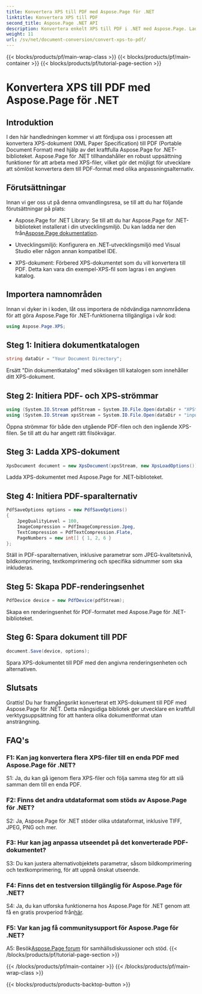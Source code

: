 ```yaml
---
title: Konvertera XPS till PDF med Aspose.Page för .NET
linktitle: Konvertera XPS till PDF
second_title: Aspose.Page .NET API
description: Konvertera enkelt XPS till PDF i .NET med Aspose.Page. Ladda ner biblioteket, utforska dokumentationen och få en gratis provperiod.
weight: 11
url: /sv/net/document-conversion/convert-xps-to-pdf/
---
```


{{< blocks/products/pf/main-wrap-class >}}
{{< blocks/products/pf/main-container >}}
{{< blocks/products/pf/tutorial-page-section >}}

# Konvertera XPS till PDF med Aspose.Page för .NET

## Introduktion

I den här handledningen kommer vi att fördjupa oss i processen att konvertera XPS-dokument (XML Paper Specification) till PDF (Portable Document Format) med hjälp av det kraftfulla Aspose.Page for .NET-biblioteket. Aspose.Page för .NET tillhandahåller en robust uppsättning funktioner för att arbeta med XPS-filer, vilket gör det möjligt för utvecklare att sömlöst konvertera dem till PDF-format med olika anpassningsalternativ.

## Förutsättningar

Innan vi ger oss ut på denna omvandlingsresa, se till att du har följande förutsättningar på plats:

-  Aspose.Page for .NET Library: Se till att du har Aspose.Page for .NET-biblioteket installerat i din utvecklingsmiljö. Du kan ladda ner den från[Aspose.Page dokumentation](https://reference.aspose.com/page/net/).

- Utvecklingsmiljö: Konfigurera en .NET-utvecklingsmiljö med Visual Studio eller någon annan kompatibel IDE.

- XPS-dokument: Förbered XPS-dokumentet som du vill konvertera till PDF. Detta kan vara din exempel-XPS-fil som lagras i en angiven katalog.

## Importera namnområden

Innan vi dyker in i koden, låt oss importera de nödvändiga namnområdena för att göra Aspose.Page för .NET-funktionerna tillgängliga i vår kod:

```csharp
using Aspose.Page.XPS;
```

## Steg 1: Initiera dokumentkatalogen

```csharp
string dataDir = "Your Document Directory";
```

Ersätt "Din dokumentkatalog" med sökvägen till katalogen som innehåller ditt XPS-dokument.

## Steg 2: Initiera PDF- och XPS-strömmar

```csharp
using (System.IO.Stream pdfStream = System.IO.File.Open(dataDir + "XPStoPDF_out.pdf", System.IO.FileMode.OpenOrCreate, System.IO.FileAccess.Write))
using (System.IO.Stream xpsStream = System.IO.File.Open(dataDir + "input.xps", System.IO.FileMode.Open))
```

Öppna strömmar för både den utgående PDF-filen och den ingående XPS-filen. Se till att du har angett rätt filsökvägar.

## Steg 3: Ladda XPS-dokument

```csharp
XpsDocument document = new XpsDocument(xpsStream, new XpsLoadOptions());
```

Ladda XPS-dokumentet med Aspose.Page for .NET-biblioteket.

## Steg 4: Initiera PDF-sparalternativ

```csharp
PdfSaveOptions options = new PdfSaveOptions()
{
    JpegQualityLevel = 100,
    ImageCompression = PdfImageCompression.Jpeg,
    TextCompression = PdfTextCompression.Flate,
    PageNumbers = new int[] { 1, 2, 6 }
};
```

Ställ in PDF-sparalternativen, inklusive parametrar som JPEG-kvalitetsnivå, bildkomprimering, textkomprimering och specifika sidnummer som ska inkluderas.

## Steg 5: Skapa PDF-renderingsenhet

```csharp
PdfDevice device = new PdfDevice(pdfStream);
```

Skapa en renderingsenhet för PDF-formatet med Aspose.Page för .NET-biblioteket.

## Steg 6: Spara dokument till PDF

```csharp
document.Save(device, options);
```

Spara XPS-dokumentet till PDF med den angivna renderingsenheten och alternativen.

## Slutsats

Grattis! Du har framgångsrikt konverterat ett XPS-dokument till PDF med Aspose.Page för .NET. Detta mångsidiga bibliotek ger utvecklare en kraftfull verktygsuppsättning för att hantera olika dokumentformat utan ansträngning.

## FAQ's

### F1: Kan jag konvertera flera XPS-filer till en enda PDF med Aspose.Page för .NET?

S1: Ja, du kan gå igenom flera XPS-filer och följa samma steg för att slå samman dem till en enda PDF.

### F2: Finns det andra utdataformat som stöds av Aspose.Page för .NET?

S2: Ja, Aspose.Page för .NET stöder olika utdataformat, inklusive TIFF, JPEG, PNG och mer.

### F3: Hur kan jag anpassa utseendet på det konverterade PDF-dokumentet?

S3: Du kan justera alternativobjektets parametrar, såsom bildkomprimering och textkomprimering, för att uppnå önskat utseende.

### F4: Finns det en testversion tillgänglig för Aspose.Page för .NET?

 S4: Ja, du kan utforska funktionerna hos Aspose.Page för .NET genom att få en gratis provperiod från[här](https://releases.aspose.com/).

### F5: Var kan jag få communitysupport för Aspose.Page för .NET?

 A5: Besök[Aspose.Page forum](https://forum.aspose.com/c/page/39) för samhällsdiskussioner och stöd.
{{< /blocks/products/pf/tutorial-page-section >}}

{{< /blocks/products/pf/main-container >}}
{{< /blocks/products/pf/main-wrap-class >}}

{{< blocks/products/products-backtop-button >}}
